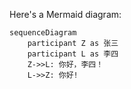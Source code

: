 Here's a Mermaid diagram:

```mermaid
sequenceDiagram
    participant Z as 张三
    participant L as 李四
    Z->>L: 你好，李四！
    L->>Z: 你好!
```
